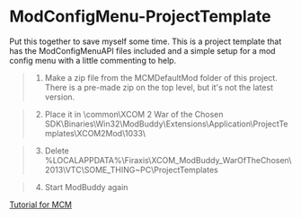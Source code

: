 # ModConfigMenu-ProjectTemplate

Put this together to save myself some time. This is a project template that has the ModConfigMenuAPI files included and a simple setup for a mod config menu with a little commenting to help.

>1. Make a zip file from the MCMDefaultMod folder of this project. There is a pre-made zip on the top level, but it's not the latest version.

>2. Place it in <steamapps>\common\XCOM 2 War of the Chosen SDK\Binaries\Win32\ModBuddy\Extensions\Application\ProjectTemplates\XCOM2Mod\1033\

>3. Delete %LOCALAPPDATA%\Firaxis\XCOM_ModBuddy_WarOfTheChosen\2013\VTC\SOME_THING~PC\ProjectTemplates

> 4. Start ModBuddy again

[Tutorial for MCM](https://github.com/andrewgu/ModConfigMenu/blob/master/documentation/tutorial.md)
